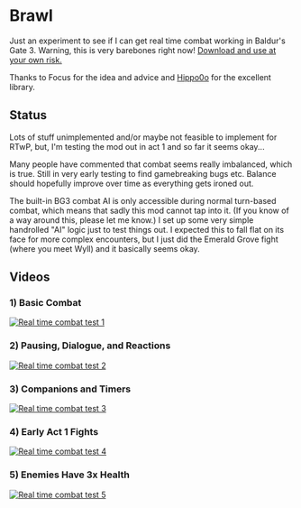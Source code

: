 # Brawl

Just an experiment to see if I can get real time combat working in Baldur's Gate 3.  Warning, this is very barebones right now!  [Download and use at your own risk.](https://www.nexusmods.com/baldursgate3/mods/12614/)

Thanks to Focus for the idea and advice and [Hippo0o](https://github.com/Hippo0o) for the excellent library.

## Status

Lots of stuff unimplemented and/or maybe not feasible to implement for RTwP, but, I'm testing the mod out in act 1 and so far it seems okay...

Many people have commented that combat seems really imbalanced, which is true.  Still in very early testing to find gamebreaking bugs etc.  Balance should hopefully improve over time as everything gets ironed out.

The built-in BG3 combat AI is only accessible during normal turn-based combat, which means that sadly this mod cannot tap into it.  (If you know of a way around this, please let me know.)  I set up some very simple handrolled "AI" logic just to test things out.  I expected this to fall flat on its face for more complex encounters, but I just did the Emerald Grove fight (where you meet Wyll) and it basically seems okay.

## Videos

### 1) Basic Combat

[![Real time combat test 1](https://img.youtube.com/vi/nEBW4qIW28c/0.jpg)](https://www.youtube.com/watch?v=nEBW4qIW28c)

### 2) Pausing, Dialogue, and Reactions

[![Real time combat test 2](https://img.youtube.com/vi/ikxgAcxSv50/0.jpg)](https://www.youtube.com/watch?v=ikxgAcxSv50)

### 3) Companions and Timers

[![Real time combat test 3](https://img.youtube.com/vi/C0FBQknd0mU/0.jpg)](https://www.youtube.com/watch?v=C0FBQknd0mU)

### 4) Early Act 1 Fights

[![Real time combat test 4](https://img.youtube.com/vi/q3lnl3lcDXg/0.jpg)](https://www.youtube.com/watch?v=q3lnl3lcDXg)

### 5) Enemies Have 3x Health

[![Real time combat test 5](https://img.youtube.com/vi/F76YCIRVWUg/0.jpg)](https://www.youtube.com/watch?v=F76YCIRVWUg)
